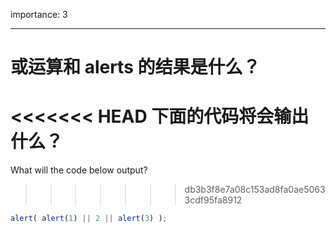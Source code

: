 importance: 3

---

# 或运算和 alerts 的结果是什么？

<<<<<<< HEAD
下面的代码将会输出什么？
=======
What will the code below output?
>>>>>>> db3b3f8e7a08c153ad8fa0ae50633cdf95fa8912

```js
alert( alert(1) || 2 || alert(3) );
```


